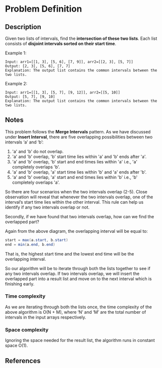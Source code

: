 # Problem Definition

## Description

Given two lists of intervals, find the **intersection of these two lists**. Each list consists of **disjoint intervals sorted on their start time**.

Example 1:

```plaintext
Input: arr1=[[1, 3], [5, 6], [7, 9]], arr2=[[2, 3], [5, 7]]
Output: [2, 3], [5, 6], [7, 7]
Explanation: The output list contains the common intervals between the two lists.
```

Example 2:

```plaintext
Input: arr1=[[1, 3], [5, 7], [9, 12]], arr2=[[5, 10]]
Output: [5, 7], [9, 10]
Explanation: The output list contains the common intervals between the two lists.
```

## Notes

This problem follows the **Merge Intervals** pattern. As we have discussed under **Insert Interval**, there are five overlapping possibilities between two intervals ‘a’ and ‘b’:

1. 'a' and 'b' do not overlap.
2. 'a' and 'b' overlap, 'b' start time lies within 'a' and 'b' ends after 'a'.
3. 'a' and 'b' overlap, 'b' start and end times lies within 'a' i.e., 'a' completely overlaps 'b'.
4. 'a' and 'b' overlap, 'a' start time lies within 'b' and 'a' ends after 'b'.
5. 'a' and 'b' overlap, 'a' start and end times lies within 'b' i.e., 'b' completely overlaps 'a'.

So there are four scenarios when the two intervals overlap (2-5). Close observation will reveal that whenever the two intervals overlap, one of the interval’s start time lies within the other interval. This rule can help us identify if any two intervals overlap or not.

Secondly, if we have found that two intervals overlap, how can we find the overlapped part?

Again from the above diagram, the overlapping interval will be equal to:

```java
start = max(a.start, b.start)
end = min(a.end, b.end)
```

That is, the highest start time and the lowest end time will be the overlapping interval.

So our algorithm will be to iterate through both the lists together to see if any two intervals overlap. If two intervals overlap, we will insert the overlapped part into a result list and move on to the next interval which is finishing early.

### Time complexity

As we are iterating through both the lists once, the time complexity of the above algorithm is O(N + M), where ‘N’ and ‘M’ are the total number of intervals in the input arrays respectively.

### Space complexity

Ignoring the space needed for the result list, the algorithm runs in constant space O(1).

## References
